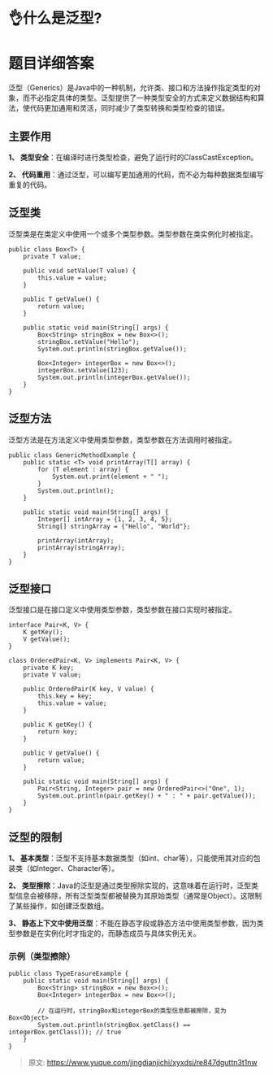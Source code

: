 # 👌什么是泛型?

# 题目详细答案
泛型（Generics）是Java中的一种机制，允许类、接口和方法操作指定类型的对象，而不必指定具体的类型。泛型提供了一种类型安全的方式来定义数据结构和算法，使代码更加通用和灵活，同时减少了类型转换和类型检查的错误。

## 主要作用
**1、 类型安全**：在编译时进行类型检查，避免了运行时的ClassCastException。

**2、 代码重用**：通过泛型，可以编写更加通用的代码，而不必为每种数据类型编写重复的代码。

## 泛型类
泛型类是在类定义中使用一个或多个类型参数。类型参数在类实例化时被指定。

```plain
public class Box<T> {
    private T value;

    public void setValue(T value) {
        this.value = value;
    }

    public T getValue() {
        return value;
    }

    public static void main(String[] args) {
        Box<String> stringBox = new Box<>();
        stringBox.setValue("Hello");
        System.out.println(stringBox.getValue());

        Box<Integer> integerBox = new Box<>();
        integerBox.setValue(123);
        System.out.println(integerBox.getValue());
    }
}
```

## 泛型方法
泛型方法是在方法定义中使用类型参数，类型参数在方法调用时被指定。

```plain
public class GenericMethodExample {
    public static <T> void printArray(T[] array) {
        for (T element : array) {
            System.out.print(element + " ");
        }
        System.out.println();
    }

    public static void main(String[] args) {
        Integer[] intArray = {1, 2, 3, 4, 5};
        String[] stringArray = {"Hello", "World"};

        printArray(intArray);
        printArray(stringArray);
    }
}
```

## 泛型接口
泛型接口是在接口定义中使用类型参数，类型参数在接口实现时被指定。

```plain
interface Pair<K, V> {
    K getKey();
    V getValue();
}

class OrderedPair<K, V> implements Pair<K, V> {
    private K key;
    private V value;

    public OrderedPair(K key, V value) {
        this.key = key;
        this.value = value;
    }

    public K getKey() {
        return key;
    }

    public V getValue() {
        return value;
    }

    public static void main(String[] args) {
        Pair<String, Integer> pair = new OrderedPair<>("One", 1);
        System.out.println(pair.getKey() + " : " + pair.getValue());
    }
}
```

## 泛型的限制
**1、 基本类型**：泛型不支持基本数据类型（如int、char等），只能使用其对应的包装类（如Integer、Character等）。

**2、 类型擦除**：Java的泛型是通过类型擦除实现的，这意味着在运行时，泛型类型信息会被移除，所有泛型类型都被替换为其原始类型（通常是Object）。这限制了某些操作，如创建泛型数组。

**3、 静态上下文中使用泛型**：不能在静态字段或静态方法中使用类型参数，因为类型参数是在实例化时才指定的，而静态成员与具体实例无关。

### 示例（类型擦除）
```plain
public class TypeErasureExample {
    public static void main(String[] args) {
        Box<String> stringBox = new Box<>();
        Box<Integer> integerBox = new Box<>();

        // 在运行时，stringBox和integerBox的类型信息都被擦除，变为Box<Object>
        System.out.println(stringBox.getClass() == integerBox.getClass()); // true
    }
}
```



> 原文: <https://www.yuque.com/jingdianjichi/xyxdsi/re847dguttn3t1nw>
